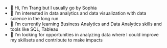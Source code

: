 - 👋 Hi, I’m Trang but I usually go by Sophia
- 👀 I’m interested in data analytics and data visualization with data science in the long run
- 🌱 I’m currently learning Business Analytics and Data Analytics skills and tools like SQL, Tableau
- 💞️ I’m looking for opportunities in analyzing data where I could improve my skillsets and contribute to make impacts

<!---
trngminhtrang/trngminhtrang is a ✨ special ✨ repository because its `README.md` (this file) appears on your GitHub profile.
You can click the Preview link to take a look at your changes.
--->
